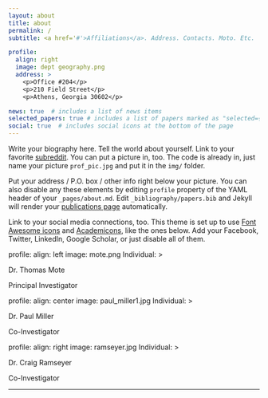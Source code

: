 ```yaml
---
layout: about
title: about
permalink: /
subtitle: <a href='#'>Affiliations</a>. Address. Contacts. Moto. Etc.

profile:
  align: right
  image: dept geography.png
  address: >
    <p>Office #204</p>
    <p>210 Field Street</p>
    <p>Athens, Georgia 30602</p>

news: true  # includes a list of news items
selected_papers: true # includes a list of papers marked as "selected={true}"
social: true  # includes social icons at the bottom of the page
---
```


Write your biography here. Tell the world about yourself. Link to your favorite [subreddit](http://reddit.com). You can put a picture in, too. The code is already in, just name your picture `prof_pic.jpg` and put it in the `img/` folder.

Put your address / P.O. box / other info right below your picture. You can also disable any these elements by editing `profile` property of the YAML header of your `_pages/about.md`. Edit `_bibliography/papers.bib` and Jekyll will render your [publications page](/zachpilgrim/publications/) automatically.

Link to your social media connections, too. This theme is set up to use [Font Awesome icons](http://fortawesome.github.io/Font-Awesome/) and [Academicons](https://jpswalsh.github.io/academicons/), like the ones below. Add your Facebook, Twitter, LinkedIn, Google Scholar, or just disable all of them.

profile:
  align: left
  image: mote.png
  Individual: >
    <p>Dr. Thomas Mote</p>
    <p>Principal Investigator</p>
	
profile:
  align: center
  image: paul_miller1.jpg
  Individual: >
    <p>Dr. Paul Miller</p>
    <p>Co-Investigator</p>
	
profile:
  align: right
  image: ramseyer.jpg
  Individual: >
    <p>Dr. Craig Ramseyer</p>
    <p>Co-Investigator</p>

---